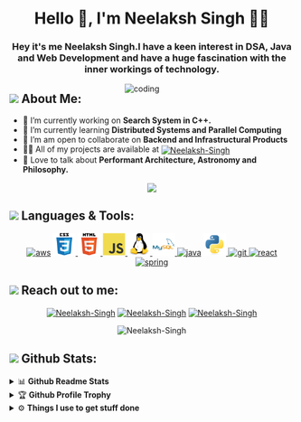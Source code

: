 <h1 align="center">Hello 👋, I'm Neelaksh Singh 🎯️🚀️</h1>
<h3 align="center">Hey it's me Neelaksh Singh.I have a keen interest in DSA, Java and Web Development and have a huge fascination with the inner workings of technology.</h3>

<img align="right" alt="coding" width="300" src="https://media.giphy.com/media/lP8xu5t2DLGG045H8F/giphy.gif">

## <img src="https://media.giphy.com/media/WUlplcMpOCEmTGBtBW/giphy.gif" width="40"> **About Me:**

- 🔭 I’m currently working on **Search System in C++.**
- 🌱 I’m currently learning **Distributed Systems and Parallel Computing**
- 👯 I’m am open to collaborate on **Backend and Infrastructural Products**
- 👨‍💻 All of my projects are available at <a href="https://github.com/Neelaksh-Singh?tab=repositories" target="blank"><img align="center" src="https://raw.githubusercontent.com/rahuldkjain/github-profile-readme-generator/master/src/images/icons/Social/github.svg" alt="Neelaksh-Singh" height="30" width="40" /></a>
- 💬 Love to talk about **Performant Architecture, Astronomy and Philosophy.**

<p align="center">
   <img align="center" src="https://github-readme-streak-stats.herokuapp.com/?user=Neelaksh-Singh&theme=radical&hide_border=true"/>
</p>

## <img src="https://media.giphy.com/media/j2pOGeGYKe2xCCKwfi/giphy.gif" width="40"> **Languages & Tools:**

<p align="center"> 
<a href="https://aws.amazon.com" target="_blank"><img src="https://cdn.jsdelivr.net/gh/devicons/devicon/icons/amazonwebservices/amazonwebservices-plain-wordmark.svg" alt="aws" width="40" height="40"/></a> <a href="https://www.w3schools.com/css/" target="_blank"> <img src="https://raw.githubusercontent.com/devicons/devicon/master/icons/css3/css3-original-wordmark.svg" alt="css3" width="40" height="40"/> </a> </a> <a href="https://www.w3.org/html/" target="_blank"> <img src="https://raw.githubusercontent.com/devicons/devicon/master/icons/html5/html5-original-wordmark.svg" alt="html5" width="40" height="40"/> </a><a href="https://developer.mozilla.org/en-US/docs/Web/JavaScript" target="_blank"> <img src="https://raw.githubusercontent.com/devicons/devicon/master/icons/javascript/javascript-original.svg" alt="javascript" width="40" height="40"/> </a> 	<a href="https://www.linux.org/" target="_blank"> <img src="https://raw.githubusercontent.com/devicons/devicon/master/icons/linux/linux-original.svg" alt="linux" width="40" height="40"/> </a> <a href="https://www.mysql.com/" target="_blank"> <img src="https://raw.githubusercontent.com/devicons/devicon/master/icons/mysql/mysql-original-wordmark.svg" alt="mysql" width="40" height="40"/> </a>
<a href="https://www.java.com/en/" target="_blank"> <img src="https://cdn.jsdelivr.net/gh/devicons/devicon/icons/java/java-original.svg"  alt="java" width="40" height="40" /></a> </a><a href="https://www.python.org" target="_blank"> <img src="https://raw.githubusercontent.com/devicons/devicon/master/icons/python/python-original.svg" alt="python" width="40" height="40"/> </a><a href="https://git-scm.com/" target="_blank"><img src="https://cdn.jsdelivr.net/gh/devicons/devicon/icons/git/git-original.svg" alt="git" width="40" height="40"/> </a><a href="https://reactjs.org/" target="_blank"><img src="https://cdn.jsdelivr.net/gh/devicons/devicon/icons/react/react-original.svg" alt="react" width="40" height="40"/> </a><a href="https://spring.io/" target="_blank"><img src="https://cdn.jsdelivr.net/gh/devicons/devicon/icons/spring/spring-original.svg" alt="spring" width="40" height="40"/> </a>
</p>

## <img src="https://media.giphy.com/media/LnQjpWaON8nhr21vNW/giphy.gif" width="40"> **Reach out to me:** ️

<p align="center">
<a href="https://www.linkedin.com/in/neelaksh-singh/" target="_blank"><img align="center" src="https://img.shields.io/badge/-LinkedIn-0e76a8?style=flat-square&logo=Linkedin&logoColor=white" alt="Neelaksh-Singh" /></a>
<a href="https://github.com/Neelaksh-Singh" target="_blank"><img align="center" src="https://img.shields.io/badge/Website-3b5998?style=flat-square&logo=google-chrome&logoColor=white" alt="Neelaksh-Singh" /></a>
<a href="mailto:neelaksh48@gmail.com" target="_blank"><img align="center" src="https://img.shields.io/badge/-Gmail-EA4335?style=flat-square&logo=Gmail&logoColor=white" alt="Neelaksh-Singh" /></a>
<p align="center"> <img src="https://komarev.com/ghpvc/?username=Neelaksh-Singh&label=Visitors&color=0088cc&style=flat-square" alt="Neelaksh-Singh" /> </p>

## <img src="https://media.giphy.com/media/ZCN6F3FAkwsyOGU2RS/giphy.gif" width="40"> **Github Stats:**

<details>
  <summary>📊 <b>Github Readme Stats</b></summary>
 <br />
 <p align="center">
  <a href="https://github.com/Neelaksh-Singh">
   <img width="430" align="center" src="https://github-readme-stats.vercel.app/api?username=Neelaksh-Singh&show_icons=true&theme=radical&count_private=true">
  </a>
  <a href="https://github.com/Neelaksh-Singh/github-readme-stats">
    <img align="center" src="https://github-readme-stats.anuraghazra1.vercel.app/api/top-langs/?username=Neelaksh-Singh&layout=compact&theme=radical&langs_count=6" />
  </a>
 </p>
</details>

<details>
 <summary>🏆 <b>Github Profile Trophy</b></summary>
 <br />
 <p align="center">
  <a href="https://github.com/ryo-ma/github-profile-trophy">
   <img src="https://github-profile-trophy.vercel.app/?username=Neelaksh-Singh&column=8&theme=darkhub"/>
  </a>
 </p>
</details>

<details>
  <br />
  <summary>⚙️ <b> Things I use to get stuff done</b></summary>
  	<ul>
  	   <li><b>OS:</b> Windows / Linux </li>
	     
  	   <li><b>Browser: </b> Chrome</li>
	     <li><b>Code Editor:</b> VSCode - The best editor out there.</li>
	     <li><b>To Stay Updated:</b> Linkedin and Twitter</li>
	    <br />
	</ul>
</details>
